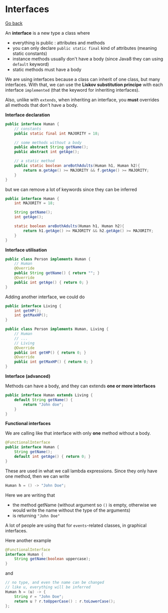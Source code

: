 # Interfaces

[Go back](..)

An **interface** is a new type a class where

* everything is public : attributes and methods
* you can only declare ``public static final`` kind
of attributes (meaning static constants)
* instance methods usually don't have a body (since Java8 they can using
  `default` keyword)
* static methods must have a body

We are using interfaces because a class can inherit
of one class, but many interfaces. With that, we can use the
**Liskov substitution principe** with each interface ``implemented``
(that the keyword for inheriting interfaces).

Also, unlike with ``extends``, when inheriting an interface, you
**must** overrides all methods that don't have a body.

<div class="sr"></div>

**Interface declaration**

```java
public interface Human {
    // constants
    public static final int MAJORITY = 18;

    // some methods without a body
    public abstract String getName();
    public abstract int getAge();

    // a static method
    public static boolean areBothAdults(Human h1, Human h2){
        return m.getAge() >= MAJORITY && f.getAge() >= MAJORITY;
    }
}
```

but we can remove a lot of keywords since they can be inferred

```java
public interface Human {
    int MAJORITY = 18;

    String getName();
    int getAge();

    static boolean areBothAdults(Human h1, Human h2){
        return h1.getAge() >= MAJORITY && h2.getAge() >= MAJORITY;
    }
}
```

<div class="sl"></div>

**Interface utilisation**

```java
public class Person implements Human {
    // Human
    @Override
    public String getName() { return ""; }
    @Override
    public int getAge() { return 0; }
}
```

Adding another interface, we could do

```java
public interface Living {
    int getHP();
    int getMaxHP();
}
```

```java
public class Person implements Human, Living {
    // Human
    // ...
    // Living
    @Override
    public int getHP() { return 0; }
    @Override
    public int getMaxHP() { return 0; }
}
```

<div class="sr"></div>

**Interface (advanced)**

Methods can have a body, and they can extends **one or more
interfaces**

```java
public interface Human extends Living {
    default String getName() {
        return "John doe";
    }
}
```

<div class="sl"></div>

**Functional interfaces**

We are calling like that interface with only **one** method
without a body.

```java
@FunctionalInterface
public interface Human {
    String getName();
    default int getAge() { return 0; }
}
```

These are used in what we call lambda expressions. Since they
only have one method, then we can write

```java
Human h = () -> "John Doe";
```

Here we are writing that

* the method getName (without argument so `()` is empty,
  otherwise we would write the name without the type of the
  arguments)
* is returning ``"John Doe"``

A lot of people are using that for ``events``-related classes,
in graphical interfaces.

Here another example

```java
@FunctionalInterface
interface Human {
    String getName(boolean uppercase);
}
```

and 

```java
// no type, and even the name can be changed
// like u, everything will be inferred
Human h = (u) -> {
    String r = "John Doe";
    return u ? r.toUpperCase() : r.toLowerCase();
};
```